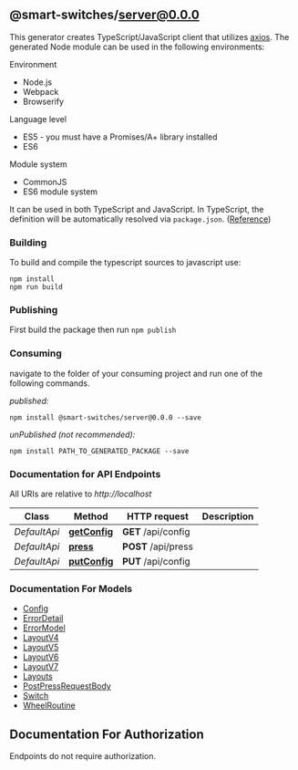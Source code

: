 ## @smart-switches/server@0.0.0

This generator creates TypeScript/JavaScript client that utilizes [axios](https://github.com/axios/axios). The generated Node module can be used in the following environments:

Environment
* Node.js
* Webpack
* Browserify

Language level
* ES5 - you must have a Promises/A+ library installed
* ES6

Module system
* CommonJS
* ES6 module system

It can be used in both TypeScript and JavaScript. In TypeScript, the definition will be automatically resolved via `package.json`. ([Reference](https://www.typescriptlang.org/docs/handbook/declaration-files/consumption.html))

### Building

To build and compile the typescript sources to javascript use:
```
npm install
npm run build
```

### Publishing

First build the package then run `npm publish`

### Consuming

navigate to the folder of your consuming project and run one of the following commands.

_published:_

```
npm install @smart-switches/server@0.0.0 --save
```

_unPublished (not recommended):_

```
npm install PATH_TO_GENERATED_PACKAGE --save
```

### Documentation for API Endpoints

All URIs are relative to *http://localhost*

Class | Method | HTTP request | Description
------------ | ------------- | ------------- | -------------
*DefaultApi* | [**getConfig**](docs/DefaultApi.md#getconfig) | **GET** /api/config | 
*DefaultApi* | [**press**](docs/DefaultApi.md#press) | **POST** /api/press | 
*DefaultApi* | [**putConfig**](docs/DefaultApi.md#putconfig) | **PUT** /api/config | 


### Documentation For Models

 - [Config](docs/Config.md)
 - [ErrorDetail](docs/ErrorDetail.md)
 - [ErrorModel](docs/ErrorModel.md)
 - [LayoutV4](docs/LayoutV4.md)
 - [LayoutV5](docs/LayoutV5.md)
 - [LayoutV6](docs/LayoutV6.md)
 - [LayoutV7](docs/LayoutV7.md)
 - [Layouts](docs/Layouts.md)
 - [PostPressRequestBody](docs/PostPressRequestBody.md)
 - [Switch](docs/Switch.md)
 - [WheelRoutine](docs/WheelRoutine.md)


<a id="documentation-for-authorization"></a>
## Documentation For Authorization

Endpoints do not require authorization.

